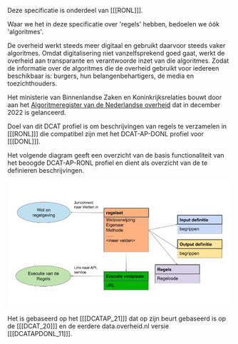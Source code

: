 Deze specificatie is onderdeel van [[[RONL]]].

<p class="note" title="algoritmeregister">
Waar we het in deze specificatie over 'regels' hebben, bedoelen we óók 'algoritmes'.

De overheid werkt steeds meer digitaal en gebruikt daarvoor steeds vaker algoritmes. Omdat digitalisering niet vanzelfsprekend goed gaat, werkt de overheid aan transparante en verantwoorde inzet van die algoritmes. Zodat de informatie over de algoritmes die de overheid gebruikt voor iedereen beschikbaar is: burgers, hun belangenbehartigers, de media en toezichthouders.

Het ministerie van Binnenlandse Zaken en Koninkrijksrelaties bouwt door aan het <a href="https://algoritmes.overheid.nl/" target="_blank">Algoritmeregister van de Nederlandse overheid</a> dat in december 2022 is gelanceerd.
</p>

Doel van dit DCAT profiel is om beschrijvingen van regels te verzamelen in [[[RONL]]] die compatibel zijn met het DCAT-AP-DONL profiel voor [[[DONL]]].

Het volgende diagram geeft een overzicht van de basis functionaliteit van het beoogde DCAT-AP-RONL profiel en dient als overzicht van de te definieren beschrijvingen.

![klassen-en-relaties](./media/DCAT-AP-RONL.jpg "Klassen en relaties")

Het is gebaseerd op het [[[DCATAP_21]]] dat op zijn beurt gebaseerd is op de [[[DCAT_20]]] en de eerdere data.overheid.nl versie [[[DCATAPDONL_11]]].
